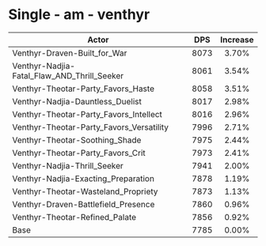 # Single - am - venthyr
| Actor | DPS | Increase |
|---|:---:|:---:|
|Venthyr-Draven-Built_for_War|8073|3.70%|
|Venthyr-Nadjia-Fatal_Flaw_AND_Thrill_Seeker|8061|3.54%|
|Venthyr-Theotar-Party_Favors_Haste|8058|3.51%|
|Venthyr-Nadjia-Dauntless_Duelist|8017|2.98%|
|Venthyr-Theotar-Party_Favors_Intellect|8016|2.96%|
|Venthyr-Theotar-Party_Favors_Versatility|7996|2.71%|
|Venthyr-Theotar-Soothing_Shade|7975|2.44%|
|Venthyr-Theotar-Party_Favors_Crit|7973|2.41%|
|Venthyr-Nadjia-Thrill_Seeker|7941|2.00%|
|Venthyr-Nadjia-Exacting_Preparation|7878|1.19%|
|Venthyr-Theotar-Wasteland_Propriety|7873|1.13%|
|Venthyr-Draven-Battlefield_Presence|7860|0.96%|
|Venthyr-Theotar-Refined_Palate|7856|0.92%|
|Base|7785|0.00%|
